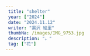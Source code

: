 ```yaml
---
 title: "shelter" 
 year: ["2024"] 
 date: "2024.11.12" 
 writer: "黒沢 絵里" 
 thumbNa: /images/IMG_9753.jpg 
 description: "。" 
 tag: ["花"] 
---
```


<!-- 

シャワーが浴びれる



  
  ![Alt text](/images/IMG_9785.jpg) カッコいい さやかかわいい ![Alt text](/images/IMG_9811.jpg) ![Alt text](/images/IMG_9790.jpg) ![Alt text](/images/IMG_9757.jpg) ![Alt text](/images/023-2.jpg) 
  
-->
